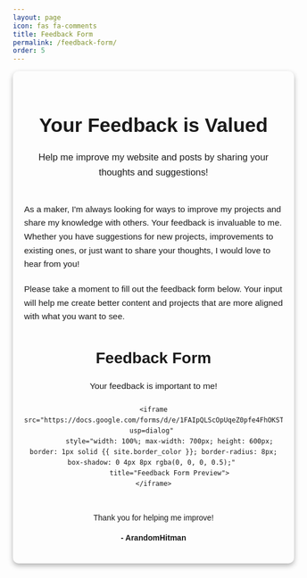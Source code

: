 ```yaml
---
layout: page
icon: fas fa-comments
title: Feedback Form
permalink: /feedback-form/
order: 5
---
```


<section style="font-family: Arial, sans-serif; line-height: 1.6; color: {{ site.text_color }}; max-width: 800px; margin: 0 auto; padding: 20px; background-color: {{ site.background_color }}; border-radius: 10px; box-shadow: 0 4px 10px rgba(0, 0, 0, 0.3);">
  <header style="text-align: center; margin-bottom: 40px;">
    <h1 style="font-size: 2.5em; color: {{ site.heading_color }}; margin-bottom: 10px;">Your Feedback is Valued</h1>
    <p style="font-size: 1.2em; color: {{ site.subheading_color }};">Help me improve my website and posts by sharing your thoughts and suggestions!</p>
  </header>

  <p style="font-size: 1.1em; margin-bottom: 20px; color: {{ site.text_color_secondary }};">
    As a maker, I'm always looking for ways to improve my projects and share my knowledge with others. Your feedback is invaluable to me. Whether you have suggestions for new projects, improvements to existing ones, or just want to share your thoughts, I would love to hear from you!
  </p>

  <p style="font-size: 1.1em; margin-bottom: 40px; color: {{ site.text_color_secondary }};">
    Please take a moment to fill out the feedback form below. Your input will help me create better content and projects that are more aligned with what you want to see.
  </p>

  <div style="text-align: center; margin: 40px 0;">
    <h2 style="font-size: 2em; color: {{ site.heading_color }}; margin-bottom: 10px;">Feedback Form</h2>
    <p style="font-size: 1.1em; color: {{ site.subheading_color }}; margin-bottom: 20px;">Your feedback is important to me!</p>

    <iframe src="https://docs.google.com/forms/d/e/1FAIpQLScOpUqeZ0pfe4FhOKSTqto2latB_btb2Kz0dTqz6G5S5rCFCw/viewform?usp=dialog" 
            style="width: 100%; max-width: 700px; height: 600px; border: 1px solid {{ site.border_color }}; border-radius: 8px; box-shadow: 0 4px 8px rgba(0, 0, 0, 0.5);" 
            title="Feedback Form Preview">
    </iframe>
  </div>

  <footer style="text-align: center; margin-top: 40px; font-size: 1em; color: {{ site.footer_text_color }};">
    <p>Thank you for helping me improve!</p>
    <p><strong>- ArandomHitman</strong></p>
  </footer>
</section>
